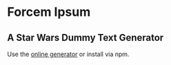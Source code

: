 # Forcem Ipsum
## A Star Wars Dummy Text Generator

Use the [online generator](http://forcemipsum.com) or install via npm.